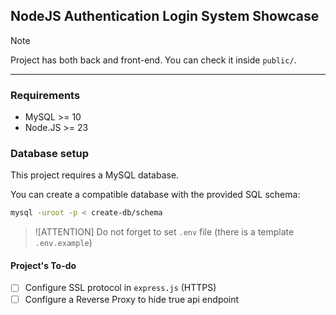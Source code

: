 ## NodeJS Authentication Login System Showcase

> [!NOTE]
> Project has both back and front-end. You can check it inside `public/`. 


<hr/>


### Requirements 

- MySQL >= 10 
- Node.JS >= 23


### Database setup 

This project requires a MySQL database. 

You can create a compatible database with the provided SQL schema: 

```bash
mysql -uroot -p < create-db/schema
```

> ![ATTENTION]
> Do not forget to set `.env` file (there is a template `.env.example`)


#### Project's To-do

- [ ] Configure SSL protocol in `express.js` (HTTPS)
- [ ] Configure a Reverse Proxy to hide true api endpoint 
